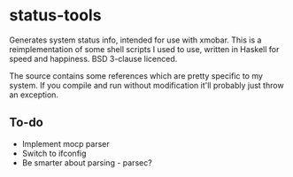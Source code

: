 status-tools
============

Generates system status info, intended for use with xmobar. This is a reimplementation of some shell scripts I used to use, written in Haskell for speed and happiness. BSD 3-clause licenced.

The source contains some references which are pretty specific to my system. If you compile and run without modification it'll probably just throw an exception.

To-do
-----

- Implement mocp parser
- Switch to ifconfig
- Be smarter about parsing - parsec?
